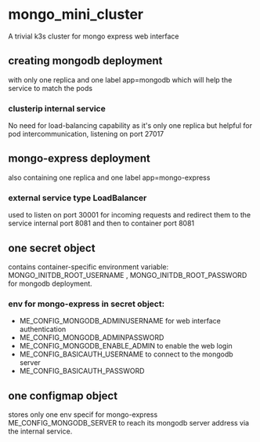 # mongo_mini_cluster
A trivial k3s cluster for mongo express web interface
## creating mongodb deployment
with only one replica and one label app=mongodb which will help the service to match the pods
### clusterip internal service
No need for load-balancing capability as it's only one replica but helpful for pod intercommunication, listening on port 27017
## mongo-express deployment
also containing one replica and one label app=mongo-express
### external service type LoadBalancer
used to listen on port 30001 for incoming requests and redirect them to the service internal port 8081 and then to container port 8081
## one secret object
contains container-specific environment variable: MONGO_INITDB_ROOT_USERNAME , MONGO_INITDB_ROOT_PASSWORD for mongodb deployment.
### env for mongo-express in secret object:
- ME_CONFIG_MONGODB_ADMINUSERNAME    for web interface authentication
- ME_CONFIG_MONGODB_ADMINPASSWORD 
- ME_CONFIG_MONGODB_ENABLE_ADMIN     to enable the web login 
- ME_CONFIG_BASICAUTH_USERNAME       to connect to the mongodb server
- ME_CONFIG_BASICAUTH_PASSWORD
## one configmap object
stores only one env specif for mongo-express ME_CONFIG_MONGODB_SERVER to reach its mongodb server address via the internal service.

